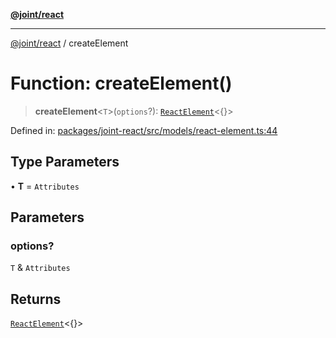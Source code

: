 [**@joint/react**](../README.md)

***

[@joint/react](../README.md) / createElement

# Function: createElement()

> **createElement**\<`T`\>(`options`?): [`ReactElement`](../classes/ReactElement.md)\<\{\}\>

Defined in: [packages/joint-react/src/models/react-element.ts:44](https://github.com/samuelgja/joint/blob/9749094e6efe2db40c6881d5ffe1569d905db73f/packages/joint-react/src/models/react-element.ts#L44)

## Type Parameters

• **T** = `Attributes`

## Parameters

### options?

`T` & `Attributes`

## Returns

[`ReactElement`](../classes/ReactElement.md)\<\{\}\>
